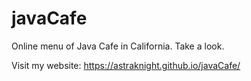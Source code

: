 # javaCafe
Online menu of Java Cafe in California. Take a look.

Visit my website: https://astraknight.github.io/javaCafe/
